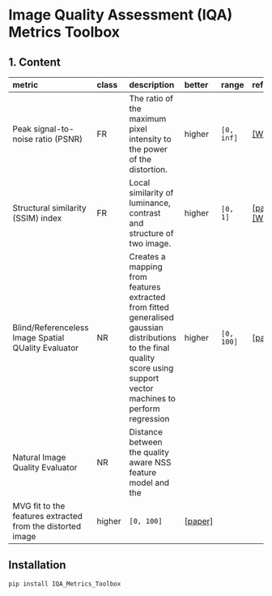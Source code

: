 # Image Quality Assessment (IQA) Metrics Toolbox
 
## 1. Content

|metric|class|description|better|range|ref|
|:-|:-|:-|:-|:-|:-|
|Peak signal-to-noise ratio (PSNR)|FR|The ratio of the maximum pixel intensity to the power of the distortion.|higher|`[0, inf]`|[[WIKI]](https://en.wikipedia.org/wiki/Peak_signal-to-noise_ratio)|
|Structural similarity (SSIM) index|FR|Local similarity of luminance, contrast and structure of two image.|higher|`[0, 1]`|[[paper]](https://ieeexplore.ieee.org/document/1284395) [[WIKI]](https://en.wikipedia.org/wiki/Structural_similarity)|
|Blind/Referenceless Image Spatial QUality Evaluator|NR|Creates a mapping from features extracted from fitted generalised gaussian distributions to the final quality score using support vector machines to perform regression|higher|`[0, 100]`|[[paper]](https://ieeexplore.ieee.org/document/6272356)|
|Natural Image Quality Evaluator|NR|Distance between the quality aware NSS feature model and the
MVG fit to the features extracted from the distorted image|higher|`[0, 100]`|[[paper]](https://ieeexplore.ieee.org/document/6353522)|


## Installation

```bash
pip install IQA_Metrics_Toolbox
```
